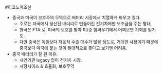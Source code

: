 #이코노미조선 

- 중국과 미국이 보호주의 무역으로 배터리 시장에서 치열하게 싸우고 있다.
	- 주로는 자국에서 생산된 배터리로 만들어진 전기차에만 보조금을 주는 형태
	- 한국은 FTA 로, 미국의 보호를 받아 미/중 힘싸우기에서 어찌보면 기회를 얻기도.
	- 다만 중국은 독일보다 자동차 수출 대수가 많을 정도로, 거대한 시장이기 때문에 중국보다 미국에 붙는 것이 절대적으로 좋다고 보기엔 어려움.
- 중국 배터리가 잘 된 이유.
	- 내연기관 legacy 없이 전기차 시장.
	- 시장사이즈 & 효율화, 보호무역